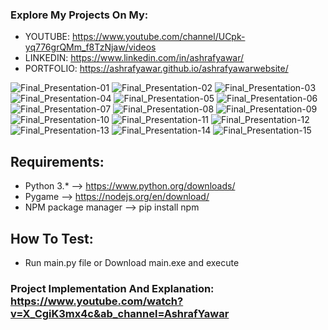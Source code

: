 ### Explore My Projects On My:
  - YOUTUBE: https://www.youtube.com/channel/UCpk-yq776grQMm_f8TzNjaw/videos
  - LINKEDIN: https://www.linkedin.com/in/ashrafyawar/
  - PORTFOLIO: https://ashrafyawar.github.io/ashrafyawarwebsite/
 
![Final_Presentation-01](https://user-images.githubusercontent.com/32710632/202792855-805125ef-2506-41e4-aae5-952ac6307f93.jpg)
![Final_Presentation-02](https://user-images.githubusercontent.com/32710632/202792861-fa5f1ad8-65fd-4aad-be5e-27cab0509909.jpg)
![Final_Presentation-03](https://user-images.githubusercontent.com/32710632/202792864-60cd5230-22ec-4627-a2aa-35a074b13977.jpg)
![Final_Presentation-04](https://user-images.githubusercontent.com/32710632/202792866-55ba3d3d-38bf-4fd5-8cbd-5857f1e6009c.jpg)
![Final_Presentation-05](https://user-images.githubusercontent.com/32710632/202792868-85068fde-86ee-467a-998a-c3fd1a629e4e.jpg)
![Final_Presentation-06](https://user-images.githubusercontent.com/32710632/202792872-5d36eeb2-042b-4c51-9dfd-bd4fad2b0b35.jpg)
![Final_Presentation-07](https://user-images.githubusercontent.com/32710632/202792876-63b4c2c4-d56f-40af-9104-5d980140ea05.jpg)
![Final_Presentation-08](https://user-images.githubusercontent.com/32710632/202792881-bd40629e-ff61-435a-ae50-026d0fcb8681.jpg)
![Final_Presentation-09](https://user-images.githubusercontent.com/32710632/202792882-3399738c-d569-4709-b76d-bfa4f9615304.jpg)
![Final_Presentation-10](https://user-images.githubusercontent.com/32710632/202792884-2df7552a-2c7f-49f9-bbeb-20195f2c27d2.jpg)
![Final_Presentation-11](https://user-images.githubusercontent.com/32710632/202792895-b1fe6be9-5aa3-4968-af49-71a90d7e63a7.jpg)
![Final_Presentation-12](https://user-images.githubusercontent.com/32710632/202792901-c4c35876-cd4a-4f91-a6be-9ead9b8582a5.jpg)
![Final_Presentation-13](https://user-images.githubusercontent.com/32710632/202792903-3414be81-6a01-46cc-96ed-6b2f95cd5e34.jpg)
![Final_Presentation-14](https://user-images.githubusercontent.com/32710632/202792904-8fd3a74e-cb41-423f-9bfe-a11b05f70605.jpg)
![Final_Presentation-15](https://user-images.githubusercontent.com/32710632/202792908-c6522959-8796-4d42-bb38-8217d10cf662.jpg)




## Requirements:

- Python 3.* --> https://www.python.org/downloads/
- Pygame  --> https://nodejs.org/en/download/
- NPM package manager --> pip install npm

## How To Test:
  - Run main.py file or Download main.exe and execute

### Project Implementation And Explanation: https://www.youtube.com/watch?v=X_CgiK3mx4c&ab_channel=AshrafYawar
